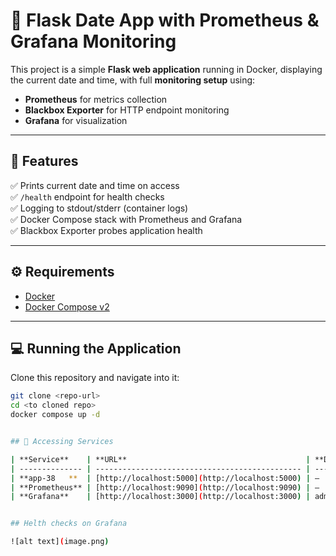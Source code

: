 # 📆 Flask Date App with Prometheus & Grafana Monitoring

This project is a simple **Flask web application** running in Docker, displaying the current date and time, with full **monitoring setup** using:

- **Prometheus** for metrics collection  
- **Blackbox Exporter** for HTTP endpoint monitoring  
- **Grafana** for visualization

---

## 🚀 Features

✅ Prints current date and time on access  
✅ `/health` endpoint for health checks  
✅ Logging to stdout/stderr (container logs)  
✅ Docker Compose stack with Prometheus and Grafana  
✅ Blackbox Exporter probes application health

---

## ⚙️ Requirements

- [Docker](https://docs.docker.com/get-docker/)  
- [Docker Compose v2](https://docs.docker.com/compose/)

---

## 💻 Running the Application

Clone this repository and navigate into it:

```bash
git clone <repo-url>
cd <to cloned repo>
docker compose up -d 


## 🔎 Accessing Services

| **Service**    | **URL**                                        | **Default Credentials** |
| -------------- | ---------------------------------------------- | ----------------------- |
| **app-38   **  | [http://localhost:5000](http://localhost:5000) | –                       |
| **Prometheus** | [http://localhost:9090](http://localhost:9090) | –                       |
| **Grafana**    | [http://localhost:3000](http://localhost:3000) | admin / admin           |


## Helth checks on Grafana

![alt text](image.png)